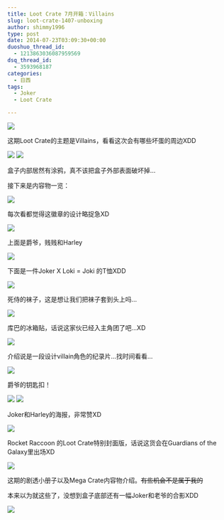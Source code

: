 ```yaml
---
title: Loot Crate 7月开箱：Villains
slug: loot-crate-1407-unboxing
author: shimmy1996
type: post
date: 2014-07-23T03:09:30+00:00
duoshuo_thread_id:
  - 1213863036087959569
dsq_thread_id:
  - 3593968187
categories:
  - 日西
tags:
  - Joker
  - Loot Crate

---
```

<img src="/wp-content/uploads/2014/07/IMG_2256.jpg"/>

这期Loot Crate的主题是Villains，看看这次会有哪些坏蛋的周边XDD

<img src="/wp-content/uploads/2014/07/IMG_2260.jpg"/>

<img src="/wp-content/uploads/2014/07/IMG_2259.jpg"/>

盒子内部居然有涂鸦，真不该把盒子外部表面破坏掉&#8230;

接下来是内容物一览：

<img src="/wp-content/uploads/2014/07/IMG_2258.jpg"/>

每次看都觉得这徽章的设计略捉急XD

<img src="/wp-content/uploads/2014/07/IMG_2262.jpg"/>

上面是爵爷，贱贱和Harley

<img src="/wp-content/uploads/2014/07/IMG_2263.jpg"/>

下面是一件Joker X Loki = Joki 的T恤XDD

<img src="/wp-content/uploads/2014/07/IMG_2266.jpg"/>

死侍的袜子，这是想让我们把袜子套到头上吗&#8230;

<img src="/wp-content/uploads/2014/07/IMG_2267.jpg"/>

库巴的冰箱贴，话说这家伙已经入主角团了吧&#8230;XD

<img src="/wp-content/uploads/2014/07/IMG_2269.jpg"/>

介绍说是一段设计villain角色的纪录片&#8230;找时间看看&#8230;

<img src="/wp-content/uploads/2014/07/IMG_2270.jpg"/>

爵爷的钥匙扣！

<img src="/wp-content/uploads/2014/07/IMG_2273.jpg"/>

<img src="/wp-content/uploads/2014/07/IMG_2275.jpg"/>

Joker和Harley的海报，非常赞XD

<img src="/wp-content/uploads/2014/07/IMG_2280.jpg"/>

Rocket Raccoon 的Loot Crate特别封面版，话说这货会在Guardians of the Galaxy里出场XD

<img src="/wp-content/uploads/2014/07/IMG_2271.jpg"/>

这期的剧透小册子以及Mega Crate内容物介绍。<del>有些机会不是属于我的</del>

本来以为就这些了，没想到盒子底部还有一幅Joker和老爷的合影XDD

<img src="/wp-content/uploads/2014/07/IMG_2277.jpg"/>
